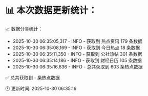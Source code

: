 📊 本次数据更新统计：
==========================

📈 数据分类统计：
- 2025-10-30 06:35:05,317 - INFO - 获取到 热点资讯 179 条数据
- 2025-10-30 06:35:08,169 - INFO - 获取到 今日热点 18 条数据
- 2025-10-30 06:35:11,350 - INFO - 获取到 公社热帖 301 条数据
- 2025-10-30 06:35:14,186 - INFO - 获取到 财经日历 105 条数据
- 2025-10-30 06:35:16,636 - INFO - 总共获取到 603 条热点数据

✅ 总共获取到 - 条热点数据

🕐 更新时间: 2025-10-30 06:35:16
